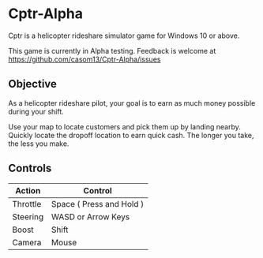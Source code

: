 # Cptr-Alpha
Cptr is a helicopter rideshare simulator game for Windows 10 or above.

This game is currently in Alpha testing. Feedback is welcome at https://github.com/casom13/Cptr-Alpha/issues

## Objective
As a helicopter rideshare pilot, your goal is to earn as much money possible during your shift. 

Use your map to locate customers and pick them up by landing nearby. Quickly locate the dropoff location to earn quick cash. The longer you take, the less you make.

## Controls

| Action      | Control |
| ----------- | ----------- |
| Throttle      | Space ( Press and Hold )       |
| Steering   | WASD or Arrow Keys        |
| Boost      | Shift       |
| Camera   | Mouse        |
